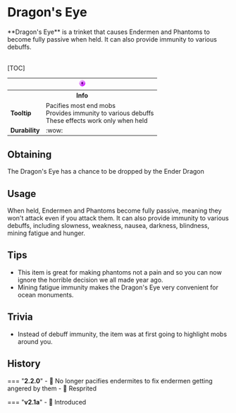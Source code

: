 # Dragon's Eye

<div class="result kohara-infobox-grid" markdown>
<div markdown class="kohara-infobox-text">
**Dragon's Eye** is a trinket that causes Endermen and Phantoms to become fully passive when held. It can also provide immunity to various debuffs.
<br><br>

[TOC]

</div>
<div class="kohara-infobox-table">
  <table id="kohara-infobox--item">
	<tr>
		<th colspan="2" class="kohara-infobox--top-image"><img src="../../../assets/items/dragons_eye.png"></th>
	</tr>
	<tr>
		<th colspan="2">Info</th>
	</tr>
	<tr>
		<td><b>Tooltip</b></td>
		<td>Pacifies most end mobs
        <br>
        Provides immunity to various debuffs
		<br>
		These effects work only when held
        </td>
	</tr>
    <tr>
		<td><b>Durability</b></td>
		<td>:wow:
        </td>
	</tr>
</table>
</div>
</div>

## Obtaining
The Dragon's Eye has a chance to be dropped by the Ender Dragon

## Usage
When held, Endermen and Phantoms become fully passive, meaning they won't attack even if you attack them. It can also provide immunity to various debuffs, including slowness, weakness, nausea, darkness, blindness, mining fatigue and hunger.

## Tips
- This item is great for making phantoms not a pain and so you can now ignore the horrible decision we all made year ago.
- Mining fatigue immunity makes the Dragon's Eye very convenient for ocean monuments.

## Trivia
- Instead of debuff immunity, the item was at first going to highlight mobs around you.

## History
=== "**2.2.0**"
    - :bug: No longer pacifies endermites to fix endermen getting angered by them
    - :rocket: Resprited
	
=== "**v2.1a**"
    - :rocket: Introduced
